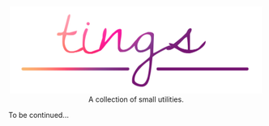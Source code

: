 <div align="center">
  <img src="logo.png" alt="tings" width="498" height="172" />
</div>

<div align="center">
  A collection of small utilities.
</div>

To be continued...

